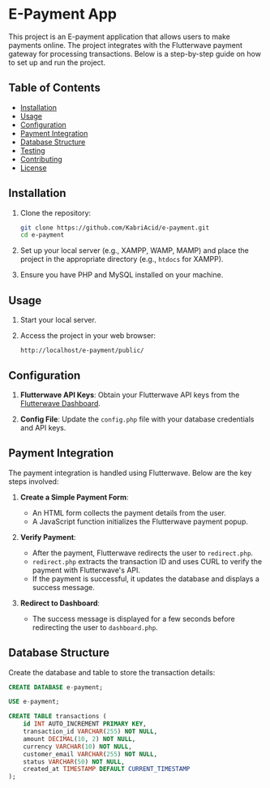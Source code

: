 # E-Payment App

This project is an E-payment application that allows users to make payments online. The project integrates with the Flutterwave payment gateway for processing transactions. Below is a step-by-step guide on how to set up and run the project.

## Table of Contents
- [Installation](#installation)
- [Usage](#usage)
- [Configuration](#configuration)
- [Payment Integration](#payment-integration)
- [Database Structure](#database-structure)
- [Testing](#testing)
- [Contributing](#contributing)
- [License](#license)

## Installation

1. Clone the repository:
    ```sh
    git clone https://github.com/KabriAcid/e-payment.git
    cd e-payment
    ```

2. Set up your local server (e.g., XAMPP, WAMP, MAMP) and place the project in the appropriate directory (e.g., `htdocs` for XAMPP).

3. Ensure you have PHP and MySQL installed on your machine.

## Usage

1. Start your local server.

2. Access the project in your web browser:
    ```
    http://localhost/e-payment/public/
    ```

## Configuration

1. **Flutterwave API Keys**: Obtain your Flutterwave API keys from the [Flutterwave Dashboard](https://dashboard.flutterwave.com/).

2. **Config File**: Update the `config.php` file with your database credentials and API keys.

## Payment Integration

The payment integration is handled using Flutterwave. Below are the key steps involved:

1. **Create a Simple Payment Form**:
    - An HTML form collects the payment details from the user.
    - A JavaScript function initializes the Flutterwave payment popup.

2. **Verify Payment**:
    - After the payment, Flutterwave redirects the user to `redirect.php`.
    - `redirect.php` extracts the transaction ID and uses CURL to verify the payment with Flutterwave's API.
    - If the payment is successful, it updates the database and displays a success message.

3. **Redirect to Dashboard**:
    - The success message is displayed for a few seconds before redirecting the user to `dashboard.php`.

## Database Structure

Create the database and table to store the transaction details:

```sql
CREATE DATABASE e-payment;

USE e-payment;

CREATE TABLE transactions (
    id INT AUTO_INCREMENT PRIMARY KEY,
    transaction_id VARCHAR(255) NOT NULL,
    amount DECIMAL(10, 2) NOT NULL,
    currency VARCHAR(10) NOT NULL,
    customer_email VARCHAR(255) NOT NULL,
    status VARCHAR(50) NOT NULL,
    created_at TIMESTAMP DEFAULT CURRENT_TIMESTAMP
);
